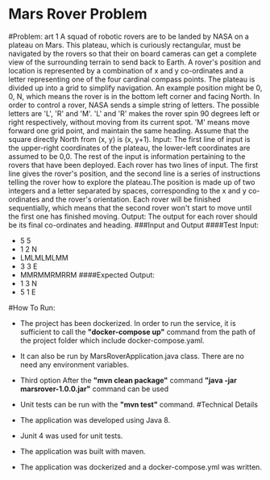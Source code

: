 <h1 align="left"> Mars Rover Problem </h1>


#Problem:
art 1
A squad of robotic rovers are to be landed by NASA on a plateau on Mars. This plateau, which is
curiously rectangular, must be navigated by the rovers so that their on board cameras can get a
complete view of the surrounding terrain to send back to Earth.
A rover's position and location is represented by a combination of x and y co-ordinates and a letter
representing one of the four cardinal compass points. The plateau is divided up into a grid to
simplify navigation. An example position might be 0, 0, N, which means the rover is in the bottom
left corner and facing North.
In order to control a rover, NASA sends a simple string of letters. The possible letters are 'L', 'R' and
'M'. 'L' and 'R' makes the rover spin 90 degrees left or right respectively, without moving from its
current spot. 'M' means move forward one grid point, and maintain the same heading.
Assume that the square directly North from (x, y) is (x, y+1).
Input:
The first line of input is the upper-right coordinates of the plateau, the lower-left coordinates are
assumed to be 0,0.
The rest of the input is information pertaining to the rovers that have been deployed. Each rover
has two lines of input. The first line gives the rover's position, and the second line is a series of
instructions telling the rover how to explore the plateau.The position is made up of two integers and a letter separated by spaces, corresponding to the x
and y co-ordinates and the rover's orientation.
Each rover will be finished sequentially, which means that the second rover won't start to move
until the first one has finished moving.
Output:
The output for each rover should be its final co-ordinates and heading.
###Input and Output
####Test Input:
- 5 5
- 1 2 N
- LMLMLMLMM
- 3 3 E
- MMRMMRMRRM
####Expected Output:
- 1 3 N
- 5 1 E

#How To Run:
- The project has been dockerized. In order to run the service, it is sufficient to call the **"docker-compose up"** command from the path of the project folder which include docker-compose.yaml.
- It can also be run by MarsRoverApplication.java class. There are no need any environment variables.
- Third option After the **"mvn clean package"** command **"java -jar marsrover-1.0.0.jar"** command can be used

- Unit tests can be run with the **"mvn test"** command.
#Technical Details
- The application was developed using Java 8.
- Junit 4 was used for unit tests.
- The application was built with maven.
- The application was dockerized and a docker-compose.yml was written.
